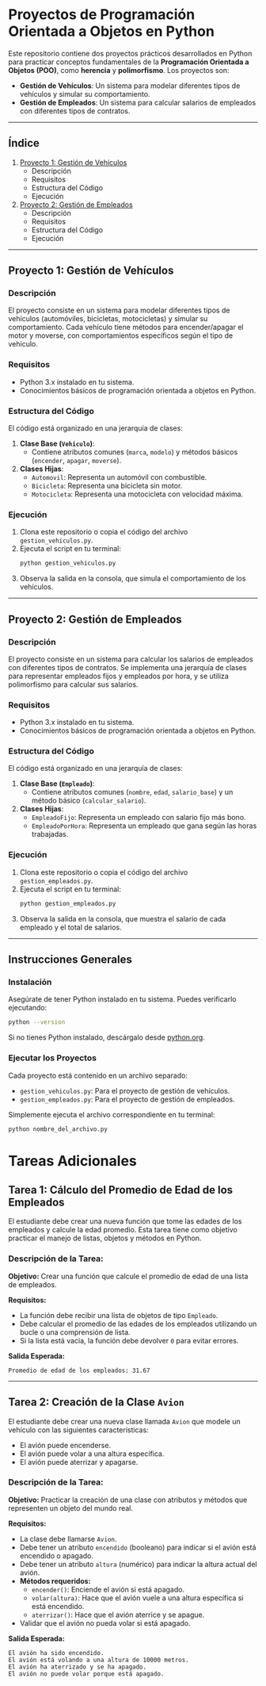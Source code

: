 # Proyectos de Programación Orientada a Objetos en Python

Este repositorio contiene dos proyectos prácticos desarrollados en Python para practicar conceptos fundamentales de la **Programación Orientada a Objetos (POO)**, como **herencia** y **polimorfismo**. Los proyectos son:

- **Gestión de Vehículos**: Un sistema para modelar diferentes tipos de vehículos y simular su comportamiento.
- **Gestión de Empleados**: Un sistema para calcular salarios de empleados con diferentes tipos de contratos.

---

## Índice
1. [Proyecto 1: Gestión de Vehículos](#proyecto-1-gestión-de-vehículos)
   - Descripción
   - Requisitos
   - Estructura del Código
   - Ejecución
2. [Proyecto 2: Gestión de Empleados](#proyecto-2-gestión-de-empleados)
   - Descripción
   - Requisitos
   - Estructura del Código
   - Ejecución

---

## Proyecto 1: Gestión de Vehículos

### **Descripción**
El proyecto consiste en un sistema para modelar diferentes tipos de vehículos (automóviles, bicicletas, motocicletas) y simular su comportamiento. Cada vehículo tiene métodos para encender/apagar el motor y moverse, con comportamientos específicos según el tipo de vehículo.

### **Requisitos**
- Python 3.x instalado en tu sistema.
- Conocimientos básicos de programación orientada a objetos en Python.

### **Estructura del Código**
El código está organizado en una jerarquía de clases:
1. **Clase Base (`Vehiculo`)**:
   - Contiene atributos comunes (`marca`, `modelo`) y métodos básicos (`encender`, `apagar`, `moverse`).
2. **Clases Hijas**:
   - `Automovil`: Representa un automóvil con combustible.
   - `Bicicleta`: Representa una bicicleta sin motor.
   - `Motocicleta`: Representa una motocicleta con velocidad máxima.

### **Ejecución**
1. Clona este repositorio o copia el código del archivo `gestion_vehiculos.py`.
2. Ejecuta el script en tu terminal:
   ```bash
   python gestion_vehiculos.py
   ```
3. Observa la salida en la consola, que simula el comportamiento de los vehículos.

---

## Proyecto 2: Gestión de Empleados

### **Descripción**
El proyecto consiste en un sistema para calcular los salarios de empleados con diferentes tipos de contratos. Se implementa una jerarquía de clases para representar empleados fijos y empleados por hora, y se utiliza polimorfismo para calcular sus salarios.

### **Requisitos**
- Python 3.x instalado en tu sistema.
- Conocimientos básicos de programación orientada a objetos en Python.

### **Estructura del Código**
El código está organizado en una jerarquía de clases:
1. **Clase Base (`Empleado`)**:
   - Contiene atributos comunes (`nombre`, `edad`, `salario_base`) y un método básico (`calcular_salario`).
2. **Clases Hijas**:
   - `EmpleadoFijo`: Representa un empleado con salario fijo más bono.
   - `EmpleadoPorHora`: Representa un empleado que gana según las horas trabajadas.

### **Ejecución**
1. Clona este repositorio o copia el código del archivo `gestion_empleados.py`.
2. Ejecuta el script en tu terminal:
   ```bash
   python gestion_empleados.py
   ```
3. Observa la salida en la consola, que muestra el salario de cada empleado y el total de salarios.

---

## Instrucciones Generales

### **Instalación**
Asegúrate de tener Python instalado en tu sistema. Puedes verificarlo ejecutando:
```bash
python --version
```
Si no tienes Python instalado, descárgalo desde [python.org](https://www.python.org/downloads/).

### **Ejecutar los Proyectos**
Cada proyecto está contenido en un archivo separado:
- `gestion_vehiculos.py`: Para el proyecto de gestión de vehículos.
- `gestion_empleados.py`: Para el proyecto de gestión de empleados.

Simplemente ejecuta el archivo correspondiente en tu terminal:
```bash
python nombre_del_archivo.py
```



# Tareas Adicionales

## Tarea 1: Cálculo del Promedio de Edad de los Empleados

El estudiante debe crear una nueva función que tome las edades de los empleados y calcule la edad promedio. Esta tarea tiene como objetivo practicar el manejo de listas, objetos y métodos en Python.

### Descripción de la Tarea:

**Objetivo:** Crear una función que calcule el promedio de edad de una lista de empleados.

**Requisitos:**
- La función debe recibir una lista de objetos de tipo `Empleado`.
- Debe calcular el promedio de las edades de los empleados utilizando un bucle o una comprensión de lista.
- Si la lista está vacía, la función debe devolver `0` para evitar errores.

**Salida Esperada:**
```
Promedio de edad de los empleados: 31.67
```

---

## Tarea 2: Creación de la Clase `Avion`

El estudiante debe crear una nueva clase llamada `Avion` que modele un vehículo con las siguientes características:
- El avión puede encenderse.
- El avión puede volar a una altura específica.
- El avión puede aterrizar y apagarse.

### Descripción de la Tarea:

**Objetivo:** Practicar la creación de una clase con atributos y métodos que representen un objeto del mundo real.

**Requisitos:**
- La clase debe llamarse `Avion`.
- Debe tener un atributo `encendido` (booleano) para indicar si el avión está encendido o apagado.
- Debe tener un atributo `altura` (numérico) para indicar la altura actual del avión.
- **Métodos requeridos:**
  - `encender()`: Enciende el avión si está apagado.
  - `volar(altura)`: Hace que el avión vuele a una altura específica si está encendido.
  - `aterrizar()`: Hace que el avión aterrice y se apague.
- Validar que el avión no pueda volar si está apagado.

**Salida Esperada:**
```
El avión ha sido encendido.
El avión está volando a una altura de 10000 metros.
El avión ha aterrizado y se ha apagado.
El avión no puede volar porque está apagado.
```
